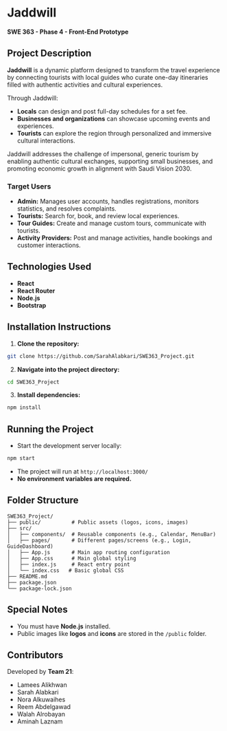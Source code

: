 # Jaddwill

**SWE 363 - Phase 4 - Front-End Prototype**

## Project Description

**Jaddwill** is a dynamic platform designed to transform the travel experience by connecting tourists with local guides who curate one-day itineraries filled with authentic activities and cultural experiences.

Through Jaddwill:
- **Locals** can design and post full-day schedules for a set fee.
- **Businesses and organizations** can showcase upcoming events and experiences.
- **Tourists** can explore the region through personalized and immersive cultural interactions.

Jaddwill addresses the challenge of impersonal, generic tourism by enabling authentic cultural exchanges, supporting small businesses, and promoting economic growth in alignment with Saudi Vision 2030.

### Target Users
- **Admin:** Manages user accounts, handles registrations, monitors statistics, and resolves complaints.
- **Tourists:** Search for, book, and review local experiences.
- **Tour Guides:** Create and manage custom tours, communicate with tourists.
- **Activity Providers:** Post and manage activities, handle bookings and customer interactions.

## Technologies Used
- **React**
- **React Router**
- **Node.js**
- **Bootstrap**

## Installation Instructions

1. **Clone the repository:**
```bash
git clone https://github.com/SarahAlabkari/SWE363_Project.git
```

2. **Navigate into the project directory:**
```bash
cd SWE363_Project
```

3. **Install dependencies:**
```bash
npm install
```

## Running the Project

- Start the development server locally:
```bash
npm start
```

- The project will run at `http://localhost:3000/`
- **No environment variables are required.**

## Folder Structure

```
SWE363_Project/
├── public/          # Public assets (logos, icons, images)
├── src/
│   ├── components/  # Reusable components (e.g., Calendar, MenuBar)
│   ├── pages/       # Different pages/screens (e.g., Login, GuideDashboard)
│   ├── App.js       # Main app routing configuration
│   ├── App.css      # Main global styling
│   ├── index.js     # React entry point
│   └── index.css   # Basic global CSS
├── README.md
├── package.json
└── package-lock.json
```

## Special Notes

- You must have **Node.js** installed.
- Public images like **logos** and **icons** are stored in the `/public` folder.

## Contributors

Developed by **Team 21**:
- Lamees Alikhwan
- Sarah Alabkari
- Nora Alkuwaihes
- Reem Abdelgawad
- Walah Alrobayan
- Aminah Laznam
